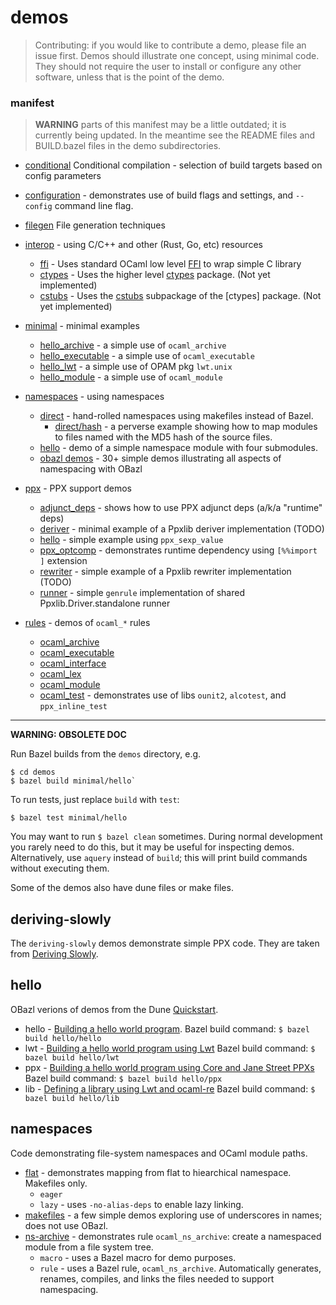 # demos

>    Contributing: if you would like to contribute a demo, please file an
>    issue first. Demos should illustrate one concept, using minimal code.
>    They should not require the user to install or configure any other
>    software, unless that is the point of the demo.

### manifest

> **WARNING** parts of this manifest may be a little outdated; it is currently being
       updated. In the meantime see the README files and BUILD.bazel
       files in the demo subdirectories.

* [conditional](conditional) Conditional compilation - selection of build targets based on config parameters

* [configuration](configuration) - demonstrates use of build
  flags and settings, and `--config` command line flag.

* [filegen](filegen) File generation techniques

* [interop](interop/README.md) - using C/C++ and other (Rust, Go, etc) resources
  * [ffi](interop/ffi) - Uses standard OCaml low level [FFI](https://caml.inria.fr/pub/docs/manual-ocaml/intfc.html) to wrap simple C library
  * [ctypes](interop/ctypes) - Uses the higher level [ctypes](https://github.com/ocamllabs/ocaml-ctypes) package. (Not yet implemented)
  * [cstubs](interop/cstubs) - Uses the [cstubs](http://simonjbeaumont.com/posts/ocaml-ctypes) subpackage of the [ctypes] package. (Not yet implemented)

* [minimal](minimal) - minimal examples
  * [hello_archive](minimal/hello_archive) - a simple use of `ocaml_archive`
  * [hello_executable](minimal/hello_executable) - a simple use of `ocaml_executable`
  * [hello_lwt](minimal/hello_lwt) - a simple use of OPAM pkg `lwt.unix`
  * [hello_module](minimal/hello_module) - a simple use of `ocaml_module`

* [namespaces](namespaces) - using namespaces
  * [direct](namespaces/direct) - hand-rolled namespaces using makefiles instead of Bazel.
    * [direct/hash](namespaces/direct/hash) - a perverse example showing how to map modules to files named with the MD5 hash of the source files.
  * [hello](namespaces/hello) - demo of a simple namespace module with four submodules.
  * [obazl demos](namespaces/obazl) - 30+ simple demos illustrating all aspects of namespacing with OBazl

* [ppx](ppx) - PPX support demos
  * [adjunct_deps](ppx/adjunct_deps) - shows how to use PPX adjunct deps (a/k/a "runtime" deps)
  * [deriver](ppx/deriver) - minimal example of a Ppxlib deriver implementation (TODO)
  * [hello](ppx/hello) - simple example using `ppx_sexp_value`
  * [ppx_optcomp](ppx/ppx_optcomp) - demonstrates runtime dependency using `[%%import ]` extension
  * [rewriter](ppx/rewriter) - simple example of a Ppxlib rewriter implementation (TODO)
  * [runner](ppx/runner) - simple `genrule` implementation of shared Ppxlib.Driver.standalone runner

* [rules](rules) - demos of `ocaml_*` rules
  * [ocaml_archive](rules/ocaml_archive)
  * [ocaml_executable](rules/ocaml_executable)
  * [ocaml_interface](rules/ocaml_interface)
  * [ocaml_lex](rules/ocaml_lex)
  * [ocaml_module](rules/ocaml_module)
  * [ocaml_test](rules/ocaml_test) - demonstrates use of libs `ounit2`, `alcotest`, and `ppx_inline_test`

----

**WARNING: OBSOLETE DOC**

Run Bazel builds from the `demos` directory, e.g.

```
$ cd demos
$ bazel build minimal/hello`
```

To run tests, just replace `build` with `test`:

`$ bazel test minimal/hello`

You may want to run `$ bazel clean` sometimes. During normal
development you rarely need to do this, but it may be useful for
inspecting demos. Alternatively, use `aquery` instead of `build`; this
will print build commands without executing them.

Some of the demos also have dune files or make files.

## deriving-slowly

The `deriving-slowly` demos demonstrate simple PPX code. They are
taken from [Deriving
Slowly](http://rgrinberg.com/posts/deriving-slowly/).

## hello

OBazl verions of demos from the Dune
[Quickstart](https://dune.readthedocs.io/en/stable/quick-start.html).

* hello - [Building a hello world program](https://dune.readthedocs.io/en/stable/quick-start.html#building-a-hello-world-program).  Bazel build command:  `$ bazel build hello/hello`
* lwt - [Building a hello world program using Lwt](https://dune.readthedocs.io/en/stable/quick-start.html#building-a-hello-world-program-using-lwt)  Bazel build command:  `$ bazel build hello/lwt`
* ppx - [Building a hello world program using Core and Jane Street PPXs](https://dune.readthedocs.io/en/stable/quick-start.html#building-a-hello-world-program-using-core-and-jane-street-ppxs)  Bazel build command:  `$ bazel build hello/ppx`
* lib - [Defining a library using Lwt and ocaml-re](https://dune.readthedocs.io/en/stable/quick-start.html#defining-a-library-using-lwt-and-ocaml-re)  Bazel build command:  `$ bazel build hello/lib`

## namespaces

Code demonstrating file-system namespaces and OCaml module paths.

* [flat](namespaces/flat) - demonstrates mapping from flat to hiearchical namespace.  Makefiles only.
  * `eager`
  * `lazy` - uses `-no-alias-deps` to enable lazy linking.
* [makefiles](namespaces/makefiles) - a few simple demos exploring use of underscores in names; does not use OBazl.
* [ns-archive](namespaces/ns-archive) - demonstrates rule `ocaml_ns_archive`: create a namespaced module from a file system tree.
  * `macro` - uses a Bazel macro for demo purposes.
  * `rule` - uses a Bazel rule, `ocaml_ns_archive`.  Automatically
    generates, renames, compiles, and links the files needed to support namespacing.
